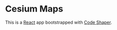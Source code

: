 # Cesium Maps

This is a [React](https://reactjs.org/) app bootstrapped with
[Code Shaper](https://code-shaper.dev).
